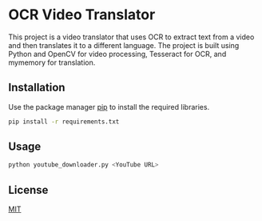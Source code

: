 # OCR Video Translator

This project is a video translator that uses OCR to extract text from a video and then translates it to a different language. The project is built using Python and OpenCV for video processing, Tesseract for OCR, and mymemory for translation.

## Installation

Use the package manager [pip](https://pip.pypa.io/en/stable/) to install the required libraries.

```bash
pip install -r requirements.txt
```

## Usage

```python
python youtube_downloader.py <YouTube URL>
```

## License

[MIT](https://choosealicense.com/licenses/mit/)
```
